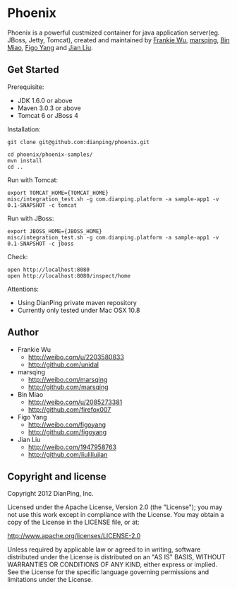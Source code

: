 Phoenix
=======
Phoenix is a powerful custmized container for java application server(eg. JBoss, Jetty, Tomcat), created and maintained by [Frankie Wu](http://github.com/unidal), [marsqing](http://github.com/marsqing), [Bin Miao](http://github.com/firefox007), [Figo Yang](http://github.com/figoyang) and [Jian Liu](http://github.com/liuliliujian).

Get Started
-----------

Prerequisite: 

* JDK 1.6.0 or above
* Maven 3.0.3 or above 
* Tomcat 6 or JBoss 4

Installation: 

	git clone git@github.com:dianping/phoenix.git

	cd phoenix/phoenix-samples/
	mvn install
	cd ..

Run with Tomcat:

	export TOMCAT_HOME={TOMCAT_HOME}
	misc/integration_test.sh -g com.dianping.platform -a sample-app1 -v 0.1-SNAPSHOT -c tomcat

Run with JBoss: 

	export JBOSS_HOME={JBOSS_HOME}
	misc/integration_test.sh -g com.dianping.platform -a sample-app1 -v 0.1-SNAPSHOT -c jboss
	
Check:

	open http://localhost:8080
	open http://localhost:8080/inspect/home

Attentions:

* Using DianPing private maven repository
* Currently only tested under Mac OSX 10.8

Author
------
* Frankie Wu
	* <http://weibo.com/u/2203580833> 
	* <http://github.com/unidal>
* marsqing
	* <http://weibo.com/marsqing>
	* <http://github.com/marsqing>
* Bin Miao
	* <http://weibo.com/u/2085273381>
	* <http://github.com/firefox007>
* Figo Yang
	* <http://weibo.com/figoyang>
	* <http://github.com/figoyang>
* Jian Liu
	* <http://weibo.com/1947958763>
	* <http://github.com/liuliliujian> 

Copyright and license
---------------------
Copyright 2012 DianPing, Inc.

Licensed under the Apache License, Version 2.0 (the "License"); you may not use this work except in compliance with the License. You may obtain a copy of the License in the LICENSE file, or at:

<http://www.apache.org/licenses/LICENSE-2.0>

Unless required by applicable law or agreed to in writing, software distributed under the License is distributed on an "AS IS" BASIS, WITHOUT WARRANTIES OR CONDITIONS OF ANY KIND, either express or implied. See the License for the specific language governing permissions and limitations under the License.
